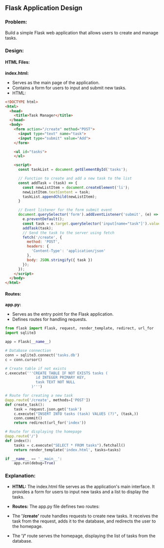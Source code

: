 ## Flask Application Design

### Problem:
Build a simple Flask web application that allows users to create and manage tasks.

### Design:

#### HTML Files:

**index.html:**
- Serves as the main page of the application.
- Contains a form for users to input and submit new tasks.
- HTML:
```html
<!DOCTYPE html>
<html>
  <head>
    <title>Task Manager</title>
  </head>
  <body>
    <form action="/create" method="POST">
      <input type="text" name="task">
      <input type="submit" value="Add">
    </form>

    <ul id="tasks">
    </ul>

    <script>
      const taskList = document.getElementById('tasks');

      // Function to create and add a new task to the list
      const addTask = (task) => {
        const newListItem = document.createElement('li');
        newListItem.textContent = task;
        taskList.appendChild(newListItem);
      }

      // Event listener for the form submit event
      document.querySelector('form').addEventListener('submit', (e) => {
        e.preventDefault();
        const task = e.target.querySelector('input[name="task"]').value;
        addTask(task);
        // Send the task to the server using fetch
        fetch('/create', {
          method: 'POST',
          headers: {
            'Content-Type': 'application/json'
          },
          body: JSON.stringify({ task })
        });
      });
    </script>
  </body>
</html>
```

#### Routes:

**app.py:**

- Serves as the entry point for the Flask application.
- Defines routes for handling requests.

```python
from flask import Flask, request, render_template, redirect, url_for
import sqlite3

app = Flask(__name__)

# Database connection
conn = sqlite3.connect('tasks.db')
c = conn.cursor()

# Create table if not exists
c.execute('''CREATE TABLE IF NOT EXISTS tasks (
              id INTEGER PRIMARY KEY,
              task TEXT NOT NULL
            )''')

# Route for creating a new task
@app.route('/create', methods=['POST'])
def create_task():
    task = request.json.get('task')
    c.execute("INSERT INTO tasks (task) VALUES (?)", (task,))
    conn.commit()
    return redirect(url_for('index'))

# Route for displaying the homepage
@app.route('/')
def index():
    tasks = c.execute("SELECT * FROM tasks").fetchall()
    return render_template('index.html', tasks=tasks)

if __name__ == '__main__':
    app.run(debug=True)
```

### Explanation:

- **HTML:** The index.html file serves as the application's main interface. It provides a form for users to input new tasks and a list to display the tasks.
- **Routes:** The app.py file defines two routes:

 - The **'/create'** route handles requests to create new tasks. It receives the task from the request, adds it to the database, and redirects the user to the homepage.
 - The **'/'** route serves the homepage, displaying the list of tasks from the database.